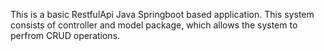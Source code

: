 
This is a basic RestfulApi Java Springboot based application. This system consists of controller and model package, which allows the system to perfrom CRUD operations.
